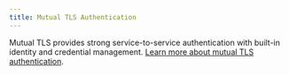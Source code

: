 ```yaml
---
title: Mutual TLS Authentication
---
```


Mutual TLS provides strong service-to-service authentication with built-in identity and credential management.
[Learn more about mutual TLS authentication](/docs/concepts/security/#mutual-tls-authentication).
